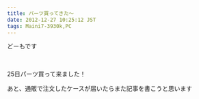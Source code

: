 ```yaml
---
title: パーツ買ってきた〜
date: 2012-12-27 10:25:12 JST
tags: Maini7-3930k,PC
---
```

<p>どーもです</p>
<p>&nbsp;</p>
<p>25日パーツ買って来ました！</p>
<p>あと、通販で注文したケースが届いたらまた記事を書こうと思います</p>